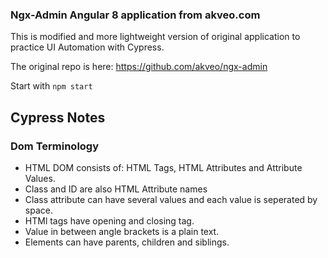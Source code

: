 ### Ngx-Admin Angular 8 application from akveo.com

This is modified and more lightweight version of original application to practice UI Automation with Cypress.

The original repo is here: https://github.com/akveo/ngx-admin

Start with `npm start`


## Cypress Notes

### Dom Terminology

* HTML DOM consists of: HTML Tags, HTML Attributes and Attribute Values.
* Class and ID are also HTML Attribute names
* Class attribute can have several values and each value is seperated by space.
* HTMl tags have opening and closing tag.
* Value in between angle brackets is a plain text.
* Elements can have parents, children and siblings.

